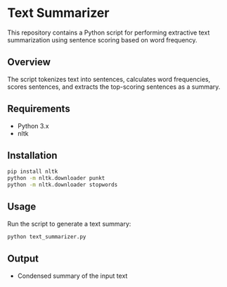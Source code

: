 # Text Summarizer
This repository contains a Python script for performing extractive text summarization using sentence scoring based on word frequency.

## Overview
The script tokenizes text into sentences, calculates word frequencies, scores sentences, and extracts the top-scoring sentences as a summary.

## Requirements
- Python 3.x
- nltk

## Installation
```bash
pip install nltk
python -m nltk.downloader punkt
python -m nltk.downloader stopwords
```

## Usage
Run the script to generate a text summary:
```bash
python text_summarizer.py
```

## Output
- Condensed summary of the input text


